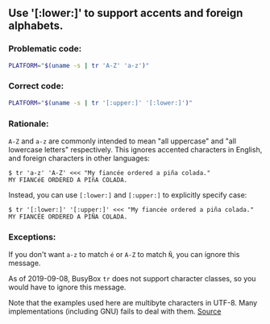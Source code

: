## Use '[:lower:]' to support accents and foreign alphabets.

### Problematic code:

```sh
PLATFORM="$(uname -s | tr 'A-Z' 'a-z')"
```

### Correct code:

```sh
PLATFORM="$(uname -s | tr '[:upper:]' '[:lower:]')"
```

### Rationale:

`A-Z` and `a-z` are commonly intended to mean "all uppercase" and "all lowercase letters" respectively. This ignores accented characters in English, and foreign characters in other languages:

    $ tr 'a-z' 'A-Z' <<< "My fiancée ordered a piña colada."
    MY FIANCéE ORDERED A PIñA COLADA.

Instead, you can use `[:lower:]` and `[:upper:]` to explicitly specify case:

    $ tr '[:lower:]' '[:upper:]' <<< "My fiancée ordered a piña colada."
    MY FIANCÉE ORDERED A PIÑA COLADA.

### Exceptions:

If you don't want `a-z` to match `é` or `A-Z` to match `Ñ`, you can ignore this message.

As of 2019-09-08, BusyBox `tr` does not support character classes, so you would have to ignore this message.

Note that the examples used here are multibyte characters in UTF-8. Many implementations (including GNU) fails to deal with them. 
[Source](https://github.com/koalaman/shellcheck/wiki/SC2018)

